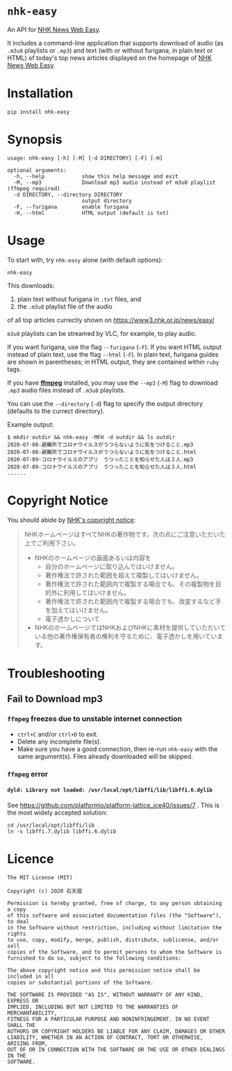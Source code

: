 # `nhk-easy`

An API for [NHK News Web Easy](https://www3.nhk.or.jp/news/easy/).

It includes a command-line application that supports download of audio (as `.m3u8` playlists or `.mp3`) and text (with or without furigana, in plain text or HTML) of today's top news articles displayed on the homepage of [NHK News Web Easy](https://www3.nhk.or.jp/news/easy/).

# Installation

```
pip install nhk-easy
```

# Synopsis

```
usage: nhk-easy [-h] [-M] [-d DIRECTORY] [-F] [-H]

optional arguments:
  -h, --help            show this help message and exit
  -M, --mp3             Download mp3 audio instead of m3u8 playlist (ffmpeg required)
  -d DIRECTORY, --directory DIRECTORY
                        output directory
  -F, --furigana        enable furigana
  -H, --html            HTML output (default is txt)
```

# Usage

To start with, try `nhk-easy` alone (with default options):

```
nhk-easy
```

This downloads:
  1. plain text without furigana in `.txt` files, and
  2. the `.m3u8` playlist file of the audio

of all top articles currectly shown on https://www3.nhk.or.jp/news/easy/

`m3u8` playlists can be streamed by VLC, for example, to play audio.

If you want furigana, use the flag `--furigana` (`-F`). If you want HTML output instead of plain text, use the flag `--html` (`-F`). In plain text, furigana guides are shown in parentheses; in HTML output, they are contained within `ruby` tags.

If you have [**ffmpeg**](https://ffmpeg.org) installed, you may use the `--mp3` (`-M`) flag to download `.mp3` audio files instead of `.m3u8` playlists.

You can use the `--directory` (`-d`) flag to specify the output directory (defaults to the currect directory).

Example output:

```
$ mkdir outdir && nhk-easy -MFH -d outdir && ls outdir
2020-07-08-避難所でコロナウイルスがうつらないように気をつけること.mp3
2020-07-08-避難所でコロナウイルスがうつらないように気をつけること.html
2020-07-09-コロナウイルスのアプリ　うつったことを知らせた人は３人.mp3
2020-07-09-コロナウイルスのアプリ　うつったことを知らせた人は３人.html
......
```

# Copyright Notice

You should abide by [NHK's copyright notice](https://www.nhk.or.jp/toppage/nhk_info/copyright.html):

> NHKホームページはすべてNHKの著作物です。次の点にご注意いただいた上でご利用下さい。
> - NHKのホームページの画面あるいは内容を
>   - 自分のホームページに取り込んではいけません。
>   - 著作権法で許された範囲を超えて複製してはいけません。
>   - 著作権法で許された範囲内で複製する場合でも、その複製物を目的外に利用してはいけません。
>   - 著作権法で許された範囲内で複製する場合でも、改変するなど手を加えてはいけません。
>   - 電子透かしについて
> - NHKのホームページではNHKおよびNHKに素材を提供していただいている他の著作権保有者の権利を守るために、電子透かしを用いています。

# Troubleshooting

## Fail to Download mp3

### `ffmpeg` freezes due to unstable internet connection

- `ctrl+C` and/or `ctrl+D` to exit.
- Delete any incomplete file(s).
- Make sure you have a good connection, then re-run `nhk-easy` with the same argument(s). Files already downloaded will be skipped.

### `ffmpeg` error

#### `dyld: Library not loaded: /usr/local/opt/libffi/lib/libffi.6.dylib`

See https://github.com/platformio/platform-lattice_ice40/issues/7 . This is the most widely accepted solution:

```
cd /usr/local/opt/libffi/lib
ln -s libffi.7.dylib libffi.6.dylib
```

# Licence

```
The MIT License (MIT)

Copyright (c) 2020 石天熠

Permission is hereby granted, free of charge, to any person obtaining a copy
of this software and associated documentation files (the "Software"), to deal
in the Software without restriction, including without limitation the rights
to use, copy, modify, merge, publish, distribute, sublicense, and/or sell
copies of the Software, and to permit persons to whom the Software is
furnished to do so, subject to the following conditions:

The above copyright notice and this permission notice shall be included in all
copies or substantial portions of the Software.

THE SOFTWARE IS PROVIDED "AS IS", WITHOUT WARRANTY OF ANY KIND, EXPRESS OR
IMPLIED, INCLUDING BUT NOT LIMITED TO THE WARRANTIES OF MERCHANTABILITY,
FITNESS FOR A PARTICULAR PURPOSE AND NONINFRINGEMENT. IN NO EVENT SHALL THE
AUTHORS OR COPYRIGHT HOLDERS BE LIABLE FOR ANY CLAIM, DAMAGES OR OTHER
LIABILITY, WHETHER IN AN ACTION OF CONTRACT, TORT OR OTHERWISE, ARISING FROM,
OUT OF OR IN CONNECTION WITH THE SOFTWARE OR THE USE OR OTHER DEALINGS IN THE
SOFTWARE.
```